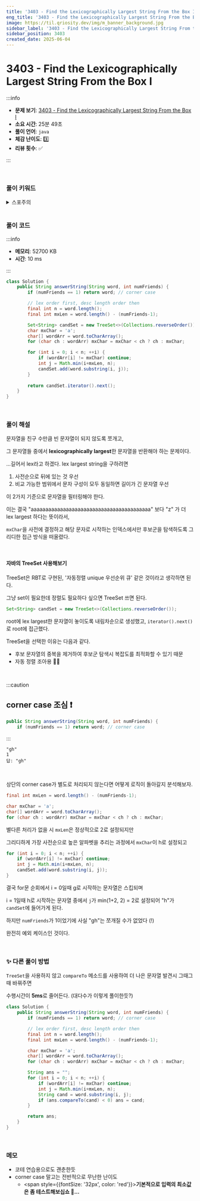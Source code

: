 ```yaml
---
title: '3403 - Find the Lexicographically Largest String From the Box I'
eng_title: '3403 - Find the Lexicographically Largest String From the Box I'
image: https://til.qriosity.dev/img/m_banner_background.jpg
sidebar_label: '3403 - Find the Lexicographically Largest String From the Box I'
sidebar_position: 3403
created_date: 2025-06-04
---
```


# 3403 - Find the Lexicographically Largest String From the Box I

:::info

- **문제 보기**: [3403 - Find the Lexicographically Largest String From the Box I](https://leetcode.com/problems/find-the-lexicographically-largest-string-from-the-box-i)
- **소요 시간**: 25분 49초
- **풀이 언어**: `java`
- **체감 난이도**: 3️⃣
- **리뷰 횟수**: ✅

:::

<br />

### 풀이 키워드

<details>
<summary>스포주의</summary>

`문자열`

</details>

<br />

### 풀이 코드

:::info

- **메모리**: 52700 KB
- **시간**: 10 ms

:::

```java
class Solution {
    public String answerString(String word, int numFriends) {
        if (numFriends == 1) return word; // corner case

        // lex order first, desc length order then
        final int n = word.length();
        final int mxLen = word.length() - (numFriends-1);

        Set<String> candSet = new TreeSet<>(Collections.reverseOrder());
        char mxChar = 'a';
        char[] wordArr = word.toCharArray();
        for (char ch : wordArr) mxChar = mxChar < ch ? ch : mxChar;

        for (int i = 0; i < n; ++i) {
            if (wordArr[i] != mxChar) continue;
            int j = Math.min(i+mxLen, n);
            candSet.add(word.substring(i, j));
        }
        
        return candSet.iterator().next();
    }
}
```

<br />

### 풀이 해설

문자열을 친구 수만큼 빈 문자열이 되지 않도록 쪼개고,

그 문자열들 중에서 **lexicographically largest**한 문자열을 반환해야 하는 문제이다.

...길어서 lex라고 하겠다. lex largest string을 구하려면

1. 사전순으로 뒤에 있는 것 우선
2. 비교 가능한 범위에서 문자 구성이 모두 동일하면 길이가 긴 문자열 우선

이 2가지 기준으로 문자열을 필터링해야 한다.

이는 결국 "aaaaaaaaaaaaaaaaaaaaaaaaaaaaaaaaaaaaaaaaa" 보다 "z" 가 더 lex largest 하다는 뜻이라서,

`mxChar`을 사전에 결정하고 해당 문자로 시작하는 인덱스에서만 후보군을 탐색하도록 그리디한 접근 방식을 떠올렸다.

<br />

#### 자바의 TreeSet 사용해보기

TreeSet은 RBT로 구현된, '자동정렬 unique 우선순위 큐' 같은 것이라고 생각하면 된다.

그냥 set이 필요한데 정렬도 필요하다 싶으면 TreeSet 쓰면 된다.

```java
Set<String> candSet = new TreeSet<>(Collections.reverseOrder());
```

root에 lex largest한 문자열이 놓이도록 내림차순으로 생성했고, `iterator().next()`로 root에 접근했다.

TreeSet을 선택한 이유는 다음과 같다.

- 후보 문자열의 중복을 제거하여 후보군 탐색시 복잡도를 최적화할 수 있기 때문
- 자동 정렬 조아용 🤗💕

<br />

:::caution

## corner case 조심 ❗

```java
public String answerString(String word, int numFriends) {
    if (numFriends == 1) return word; // corner case
```

:::

```text title="틀리기 쉬운 반례"
"gh"
1
답: "gh"
```

<br />

상단의 corner case가 별도로 처리되지 않는다면 어떻게 로직이 돌아갈지 분석해보자.

```java {1,5}
final int mxLen = word.length() - (numFriends-1);

char mxChar = 'a';
char[] wordArr = word.toCharArray();
for (char ch : wordArr) mxChar = mxChar < ch ? ch : mxChar;
```

별다른 처리가 없을 시 `mxLen`은 정상적으로 2로 설정되지만

그리디하게 가장 사전순으로 높은 알파벳을 추리는 과정에서 `mxChar`이 h로 설정되고

```java {3} title="여기서 candSet엔 뭐가 들어갈까요?"
for (int i = 0; i < n; ++i) {
    if (wordArr[i] != mxChar) continue;
    int j = Math.min(i+mxLen, n);
    candSet.add(word.substring(i, j));
}
```

결국 for문 순회에서 i = 0일때 g로 시작하는 문자열은 스킵되며

i = 1일때 h로 시작하는 문자열 중에서 `j`가 min(1+2, 2) = 2로 설정되어 "h"가 `candSet`에 들어가게 된다.

하지만 `numFriends`가 1이었기에 사실 "gh"는 쪼개질 수가 없었다 (!)

완전히 예외 케이스인 것이다.

<br />

### ✨ 다른 풀이 방법

`TreeSet`을 사용하지 않고 `compareTo` 메소드를 사용하여 더 나은 문자열 발견시 그때그때 바꿔주면

수행시간이 **5ms**로 줄어든다. (대다수가 이렇게 풀이한듯?)

```java
class Solution {
    public String answerString(String word, int numFriends) {
        if (numFriends == 1) return word; // corner case

        // lex order first, desc length order then
        final int n = word.length();
        final int mxLen = word.length() - (numFriends-1);

        char mxChar = 'a';
        char[] wordArr = word.toCharArray();
        for (char ch : wordArr) mxChar = mxChar < ch ? ch : mxChar;

        String ans = "";
        for (int i = 0; i < n; ++i) {
            if (wordArr[i] != mxChar) continue;
            int j = Math.min(i+mxLen, n);
            String cand = word.substring(i, j);
            if (ans.compareTo(cand) < 0) ans = cand;
        }

        return ans;
    }
}
```

<br />

### 메모

- 코테 연습용으로도 괜춘한듯
- corner case 말고는 전반적으로 무난한 난이도
    - <span style={{fontSize: '32px', color: 'red'}}><b>기본적으로 입력의 최소값은 좀 테스트해보십쇼 🙂...</b></span>
